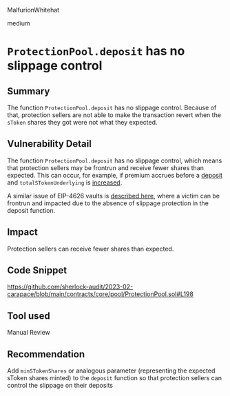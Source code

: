 MalfurionWhitehat

medium

# `ProtectionPool.deposit` has no slippage control

## Summary

The function `ProtectionPool.deposit` has no slippage control. Because of that, protection sellers are not able to make the transaction revert when the `sToken` shares they got were not what they expected. 

## Vulnerability Detail

The function `ProtectionPool.deposit` has no slippage control, which means that protection sellers may be frontrun and receive fewer shares than expected. This can occur, for example, if premium accrues before a [deposit](https://github.com/sherlock-audit/2023-02-carapace/blob/main/contracts/core/pool/ProtectionPool.sol#L1035-L1036) and `totalSTokenUnderlying` is [increased](https://github.com/sherlock-audit/2023-02-carapace/blob/main/contracts/core/pool/ProtectionPool.sol#L346).

A similar issue of EIP-4626 vaults is [described here](https://ethereum-magicians.org/t/address-eip-4626-inflation-attacks-with-virtual-shares-and-assets/12677), where a victim can be frontrun and impacted due to the absence of slippage protection in the deposit function.

## Impact

Protection sellers can receive fewer shares than expected.

## Code Snippet

https://github.com/sherlock-audit/2023-02-carapace/blob/main/contracts/core/pool/ProtectionPool.sol#L198

## Tool used

Manual Review

## Recommendation

Add `minSTokenShares` or analogous parameter (representing the expected sToken shares minted) to the `deposit` function so that protection sellers can control the slippage on their deposits